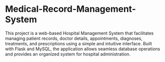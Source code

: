 # Medical-Record-Management-System
This project is a web-based Hospital Management System that facilitates managing patient records, doctor details, appointments, diagnoses, treatments, and prescriptions using a simple and intuitive interface. Built with Flask and MySQL, the application allows seamless database operations and provides an organized system for hospital administration.
